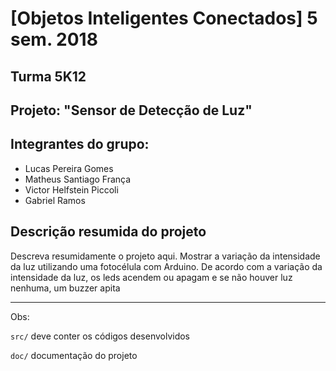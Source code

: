 # [Objetos Inteligentes Conectados] 5 sem. 2018

## Turma 5K12
## Projeto: "Sensor de Detecção de Luz"
## Integrantes do grupo:

* Lucas Pereira Gomes
* Matheus Santiago França
* Victor Helfstein Piccoli
* Gabriel Ramos

## Descrição resumida do projeto

Descreva resumidamente o projeto aqui.
Mostrar a variação da intensidade da luz utilizando uma fotocélula com Arduino. De acordo com a variação da intensidade da luz, os leds acendem ou apagam e se não houver luz nenhuma, um buzzer apita

_______________________________________
Obs:

`src/` deve conter os códigos desenvolvidos

`doc/` documentação do projeto
